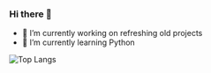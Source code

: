 ### Hi there 👋
- 🔭 I’m currently working on refreshing old projects
- 🌱 I’m currently learning Python 

<!--
**TylerAStephens/TylerAStephens** is a ✨ _special_ ✨ repository because its `README.md` (this file) appears on your GitHub profile.

Here are some ideas to get you started:

- 💬 Ask me about ...
- 📫 How to reach me: ...
- ⚡ Fun fact: ...
-->
![Top Langs](https://github-readme-stats.vercel.app/api/top-langs/?username=TylerAStephens&theme=tokyonight)
